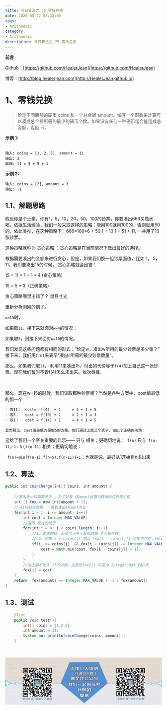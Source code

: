 ```yaml
---
title: 今日算法之_75_零钱兑换
date: 2020-05-22 03:33:00
tags: 
- Arithmetic
category: 
- Arithmetic
description: 今日算法之_75_零钱兑换
---
```


**前言**     

 Github：[https://github.com/HealerJean](https://github.com/HealerJean)         

 博客：[http://blog.healerjean.com](http://HealerJean.github.io)          



# 1、零钱兑换
> 给定不同面额的硬币 coins 和一个总金额 amount。编写一个函数来计算可以凑成总金额所需的最少的硬币个数。如果没有任何一种硬币组合能组成总金额，返回 -1。   

**示例 1:**

```

输入: coins = [1, 2, 5], amount = 11
输出: 3
解释: 11 = 5 + 5 + 1
```

**示例 2:**

```
输入: coins = [2], amount = 3
输出: -1
```



## 1.1、解题思路 

假设你是个土豪，你有1，5，10，20，50，100的钞票，你要凑出666买瓶水喝，依据生活经验，我们一般采取这样的策略：能用100就用100的，否则就用50的，依此类推，在这种策略下，666=100*6 + 50 1 + 10 1 + 51 + 11, 一共用了10张钞票。    

 这种策略就称为 贪心策略 ：贪心策略是在当前情况下做出最好的选择。      

根据需要凑出的金额来进行贪心，但是，如果我们换一组钞票面值，比如 1， 5， 11，我们要凑出15的时候， 贪心策略就会出错：   

 15 = 11 * 1 + 1 * 4 (贪心策略）    

 15 = 5 * 3（正确策略）    

 贪心策略哪里出错了？    鼠目寸光      



 重新分析刚刚的例子。    

`w=15`时，    

如果取`11`，接下来就面对`w=4`的情况；     

如果取`5`，则接下来面对`w=10`的情况。     

我们发现这些问题都有相同的形式：“给定w，凑出w所用的最少钞票是多少张？” 接下来，我们用`f(n)`来表示“凑出`n`所需的最少钞票数量”。　　          



那么，如果我们取`11`， 利用11来凑出15，付出的代价等于`f(4)`加上自己这一张钞票。现在我们暂时不管f(4)怎么求出来。依次类推，   

　     

那么，现在w=15的时候，我们该取那种钞票呢？当然是各种方案中，cost值最低的那一个

```
- 取11：　cost=  f(4)  + 1     = 4 + 1 = 5　
- 取5： 　cost = f(10) + 1     = 2 + 1 = 3
- 取1： 　cost = f(14) + 1     = 4 + 1 = 5  

显而易见，cost值最低的是取5的方案。我们通过上面三个式子，做出了正确的决策!
```



 这给了我们一个至关重要的启示—— 只与 相关；更确切地说：` f(n)` 只与` f(n-1)`,`f(n-5)`,`f(n-11)` 相关；更确切地说：   

` f(n)=min{f(n-1),f(n-5),f(n-11)}+1`：也就是说，最好从1开始将n求出来   





## 1.2、算法

```java
public int coinChange(int[] coins, int amount) {

    //凑出多少钱需要多少 ，为了好看 讲amout设置为数组的边界索引位
    int [] fox = new int[amount + 1];
    //从1块钱开始算，一直到凑出amount为止
    for(int i = 1; i <= amount; i++){
        int cost = Integer.MAX_VALUE;
        //遍历 现在的纸币
        for(int j = 0; j < coins.length; j++){
            //1、要凑的钱，必须大于等于目前的钱 才可能存在n
            // 2、如果 i > coins[j] 那么 fox[i - coins[j]] 可能不存在，所以也要加入判断
            if(i  >= coins[j]  && fox[i - coins[j]] != Integer.MAX_VALUE){
                cost = Math.min(cost, fox[i - coins[j]] + 1);
            }
        }
        //当上面不进入 if的时候，这里的fox[i] 可能为 Integer.MAX_VALUE
        fox[i] = cost;
    }
    return  fox[amount] == Integer.MAX_VALUE ? -1 : fox[amount];
}
```




## 1.3、测试 

```java
    @Test
    public void test(){
        int[] coins = {1,2,5};
        int amount = 11;
        System.out.println(coinChange(coins, amount));
    }

```



​          

![ContactAuthor](https://raw.githubusercontent.com/HealerJean/HealerJean.github.io/master/assets/img/artical_bottom.jpg)



<link rel="stylesheet" href="https://unpkg.com/gitalk/dist/gitalk.css">

<script src="https://unpkg.com/gitalk@latest/dist/gitalk.min.js"></script> 
<div id="gitalk-container"></div>    
 <script type="text/javascript">
    var gitalk = new Gitalk({
		clientID: `1d164cd85549874d0e3a`,
		clientSecret: `527c3d223d1e6608953e835b547061037d140355`,
		repo: `HealerJean.github.io`,
		owner: 'HealerJean',
		admin: ['HealerJean'],
		id: 'FdyuJGBf6QCc4iDr',
    });
    gitalk.render('gitalk-container');
</script> 
